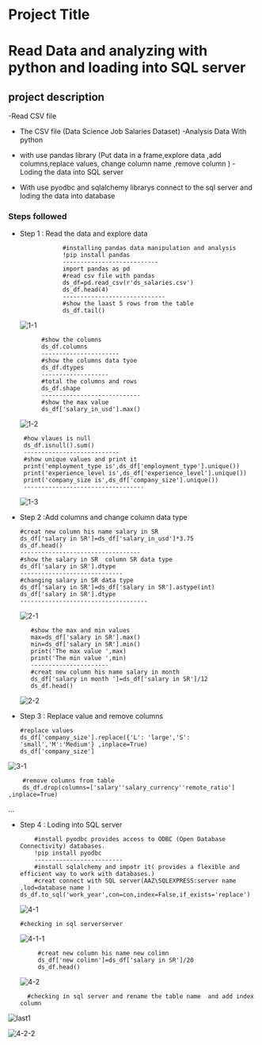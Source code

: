 # Project Title



# Read Data and analyzing with python and loading into SQL server  


## project description

 


-Read CSV file 
- The CSV file (Data Science Job Salaries Dataset)
 -Analysis Data With python 

- with use pandas library (Put data in a frame,explore data ,add columns,replace values, change column name ,remove column )
-Loding the data into SQL server 

- With use pyodbc and sqlalchemy librarys connect to the sql server and loding the data into database


 




 ### Steps followed 

 - Step 1 : Read the data and explore data

      
         
                   #installing pandas data manipulation and analysis
                   !pip install pandas 
                   ---------------------------
                   import pandas as pd
                   #read csv file with pandas 
                   ds_df=pd.read_csv(r'ds_salaries.csv')
                   ds_df.head(4)
                   -----------------------------
                   #show the laast 5 rows from the table 
                   ds_df.tail()








   ![1-1](https://github.com/HASSN1421/-Read-Data-and-analysing-with-python-and-loding-inot-SQL-server-/assets/162873878/7daff3f1-d7f4-4d2a-b02b-5f236fed42b6)


         
                  
             #show the columns 
             ds_df.columns
             ----------------------
             #show the columns data tyoe 
             ds_df.dtypes
             -------------------
             #total the columns and rows 
             ds_df.shape 
             ----------------------------
             #show the max value 
             ds_df['salary_in_usd'].max()


  
  
    ![1-2](https://github.com/HASSN1421/-Read-Data-and-analysing-with-python-and-loding-inot-SQL-server-/assets/162873878/5b65ade6-ec96-474e-b2a6-0ace048d145e)


          
                   
        #how vlaues is null 
        ds_df.isnull().sum()
        ---------------------------
        #show unique values and print it 
        print('employment_type is',ds_df['employment_type'].unique())
        print('experience_level is',ds_df['experience_level'].unique())
        print('company_size is',ds_df['company_size'].unique())
        ----------------------------------

     ![1-3](https://github.com/HASSN1421/-Read-Data-and-analysing-with-python-and-loding-inot-SQL-server-/assets/162873878/13a75993-8dd0-497e-9655-a8acad82da40)

 - Step 2 :Add columns and change column data type




       #creat new column his name salary in SR  
       ds_df['salary in SR']=ds_df['salary_in_usd']*3.75
       ds_df.head()
       ----------------------------------
       #show the salary in SR  column SR data type 
       ds_df['salary in SR'].dtype
       ----------------------------- 
       #changing salary in SR data type 
       ds_df['salary in SR']=ds_df['salary in SR'].astype(int)
       ds_df['salary in SR'].dtype
       ------------------------------------

   ![2-1](https://github.com/HASSN1421/-Read-Data-and-analysing-with-python-and-loding-inot-SQL-server-/assets/162873878/477ffda5-e208-4641-8af5-6eb1e92ed75e)





          #show the max and min values 
          max=ds_df['salary in SR'].max()
          min=ds_df['salary in SR'].min()
          print('The max value ',max)
          print('The min value ',min)
          ----------------------
          #creat new column his name salary in month
          ds_df['salary in month ']=ds_df['salary in SR']/12
          ds_df.head() 
   ![2-2](https://github.com/HASSN1421/-Read-Data-and-analysing-with-python-and-loding-inot-SQL-server-/assets/162873878/0b1a75e3-551d-40c9-9f28-efcaa54ff110)


   
 - Step 3 : Replace value and remove columns





       #replace values 
       ds_df['company_size'].replace({'L': 'large','S': 'small','M':'Medium'} ,inplace=True)
       ds_df['company_size']

 ![3-1](https://github.com/HASSN1421/-Read-Data-and-analysing-with-python-and-loding-inot-SQL-server-/assets/162873878/cfbeebac-7aa3-4caa-b23f-a17127dd1c04)



        #remove columns from table 
        ds_df.drop(columns=['salary''salary_currency''remote_ratio'] ,inplace=True)
…             
              
        

 

  



- Step 4 : Loding into SQL server 




          #install pyodbc provides access to ODBC (Open Database Connectivity) databases. 
          !pip install pyodbc
          -------------------------
          #install sqlalchemy and impotr it( provides a flexible and efficient way to work with databases.) 
          #creat connect with SQL server(AAZ\SQLEXPRESS:server name ,lod=database name )          ds_df.to_sql('work_year',con=con,index=False,if_exists='replace') 
   ![4-1](https://github.com/HASSN1421/-Read-Data-and-analysing-with-python-and-loding-inot-SQL-server-/assets/162873878/d21e2f87-a831-448c-91b5-0a7d61c53ac7)




      #checking in sql serverserver 

   ![4-1-1](https://github.com/HASSN1421/-Read-Data-and-analysing-with-python-and-loding-inot-SQL-server-/assets/162873878/2db66d02-e511-4530-8d47-59bb85ac9e97)




           #creat new column his name new colimn
           ds_df['new colimn']=ds_df['salary in SR']/20
           ds_df.head()


   ![4-2](https://github.com/HASSN1421/-Read-Data-and-analysing-with-python-and-loding-inot-SQL-server-/assets/162873878/3d1de72b-9284-4d7d-88c6-6e1f98c05ade)




        #checking in sql server and rename the table name  and add index column
  
![last1](https://github.com/user-attachments/assets/0faaff54-73a4-41e9-84ce-79290a721f74)





   ![4-2-2](https://github.com/HASSN1421/-Read-Data-and-analysing-with-python-and-loding-inot-SQL-server-/assets/162873878/da6143b5-f367-40ee-9ed4-adad71636522)






 


















